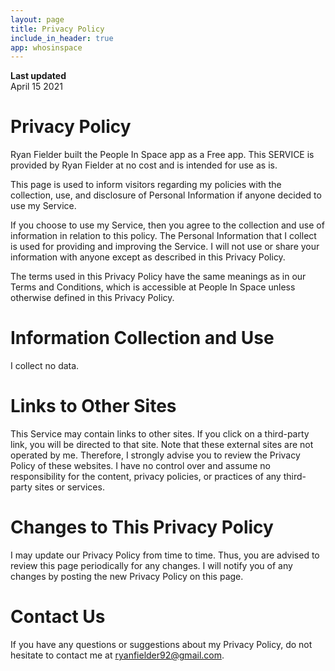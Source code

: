 ```yaml
---
layout: page
title: Privacy Policy
include_in_header: true
app: whosinspace
---
```


**Last updated**  
April 15 2021

# Privacy Policy

Ryan Fielder built the People In Space app as a Free app. This SERVICE is provided by Ryan Fielder at no cost and is intended for use as is.

This page is used to inform visitors regarding my policies with the collection, use, and disclosure of Personal Information if anyone decided to use my Service.

If you choose to use my Service, then you agree to the collection and use of information in relation to this policy. The Personal Information that I collect is used for providing and improving the Service. I will not use or share your information with anyone except as described in this Privacy Policy.

The terms used in this Privacy Policy have the same meanings as in our Terms and Conditions, which is accessible at People In Space unless otherwise defined in this Privacy Policy.

# Information Collection and Use

I collect no data.

# Links to Other Sites

This Service may contain links to other sites. If you click on a third-party link, you will be directed to that site. Note that these external sites are not operated by me. Therefore, I strongly advise you to review the Privacy Policy of these websites. I have no control over and assume no responsibility for the content, privacy policies, or practices of any third-party sites or services.

# Changes to This Privacy Policy

I may update our Privacy Policy from time to time. Thus, you are advised to review this page periodically for any changes. I will notify you of any changes by posting the new Privacy Policy on this page.

# Contact Us

If you have any questions or suggestions about my Privacy Policy, do not hesitate to contact me at ryanfielder92@gmail.com.